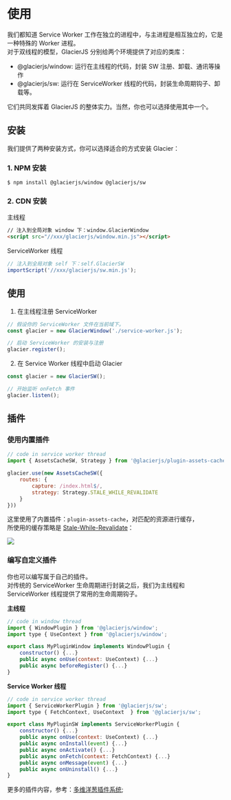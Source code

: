 # 使用

我们都知道 Service Worker 工作在独立的进程中，与主进程是相互独立的，它是一种特殊的 Worker 进程。    
对于双线程的模型，GlacierJS 分别给两个环境提供了对应的类库：
* @glacierjs/window: 运行在主线程的代码，封装 SW 注册、卸载、通讯等操作
* @glacierjs/sw: 运行在 ServiceWorker 线程的代码，封装生命周期钩子、卸载等。

它们共同发挥着 GlacierJS 的整体实力。当然，你也可以选择使用其中一个。
## 安装

我们提供了两种安装方式，你可以选择适合的方式安装 Glacier：

### 1. NPM 安装

```shell
$ npm install @glacierjs/window @glacierjs/sw
```

### 2. CDN 安装

主线程
```html
// 注入到全局对象 window 下：window.GlacierWindow
<script src="//xxx/glacierjs/window.min.js"></script>
```

ServiceWorker 线程
```javascript
// 注入到全局对象 self 下：self.GlacierSW
importScript('//xxx/glacierjs/sw.min.js');
```

## 使用
1. 在主线程注册 ServiceWorker

```javascript
// 假设你的 ServiceWorker 文件在当前域下。
const glacier = new GlacierWindow('./service-worker.js');

// 启动 ServiceWorker 的安装与注册
glacier.register();
```

2. 在 Service Worker 线程中启动 Glacier

```javascript
const glacier = new GlacierSW();

// 开始监听 onFetch 事件
glacier.listen();
```

## 插件


### 使用内置插件

```javascript
// code in service worker thread
import { AssetsCacheSW, Strategy } from '@glacierjs/plugin-assets-cache';

glacier.use(new AssetsCacheSW({
    routes: {
        capture: /index.html$/,
        strategy: Strategy.STALE_WHILE_REVALIDATE
    }
}))
```
这里使用了内置插件：`plugin-assets-cache`，对匹配的资源进行缓存，    
所使用的缓存策略是 [Stale-While-Revalidate](https://developers.google.com/web/tools/workbox/modules/workbox-strategies#stale-while-revalidate)：

![](https://developers.google.com/web/tools/workbox/images/modules/workbox-strategies/stale-while-revalidate.png)

### 编写自定义插件

你也可以编写属于自己的插件。    
对传统的 ServiceWorker 生命周期进行封装之后，我们为主线程和 ServiceWorker 线程提供了常用的生命周期钩子。

**主线程**
```javascript
// code in window thread
import { WindowPlugin } from '@glacierjs/window';
import type { UseContext } from '@glacierjs/window';

export class MyPluginWindow implements WindowPlugin {
    constructor() {...}
    public async onUse(context: UseContext) {...}
    public async beforeRegister() {...}
}
```

**Service Worker 线程**
```javascript
// code in service worker thread
import { ServiceWorkerPlugin } from '@glacierjs/sw';
import type { FetchContext, UseContext  } from '@glacierjs/sw';

export class MyPluginSW implements ServiceWorkerPlugin {
    constructor() {...}
    public async onUse(context: UseContext) {...}
    public async onInstall(event) {...}
    public async onActivate() {...}
    public async onFetch(context: FetchContext) {...}
    public async onMessage(event) {...}
    public async onUninstall() {...}
}
```

更多的插件内容，参考：[多维洋葱插件系统](/contents/plugins.md);